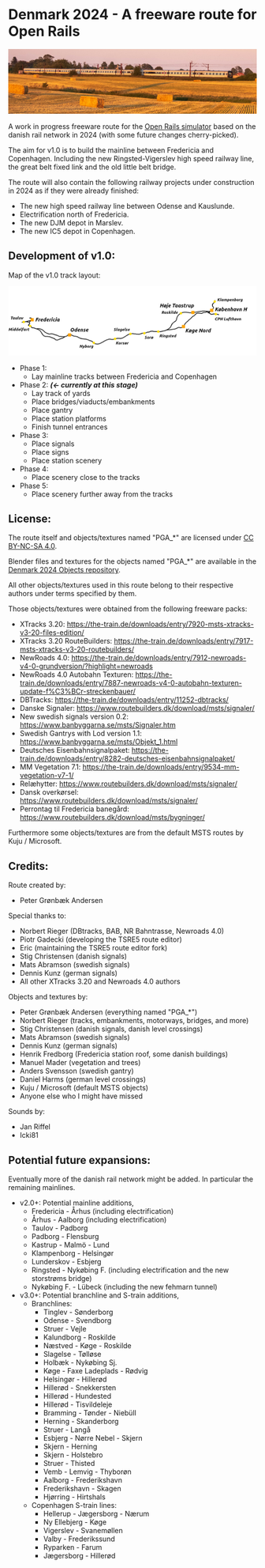 
# Denmark 2024 - A freeware route for Open Rails

![Denmark 2024](./ROUTES/OR_DK24/DK24_small.png)

A work in progress freeware route for the [Open Rails simulator](https://www.openrails.org/) based on the danish rail network in 2024 (with some future changes cherry-picked).

The aim for v1.0 is to build the mainline between Fredericia and Copenhagen. Including the new Ringsted-Vigerslev high speed railway line, the great belt fixed link and the old little belt bridge.

The route will also contain the following railway projects under construction in 2024 as if they were already finished:
- The new high speed railway line between Odense and Kauslunde.
- Electrification north of Fredericia.
- The new DJM depot in Marslev.
- The new IC5 depot in Copenhagen.

## Development of v1.0:

Map of the v1.0 track layout:

![Denmark 2024 v1.0 Map](./ROUTES/OR_DK24/Map_whitebg.png)

- Phase 1:
	- Lay mainline tracks between Fredericia and Copenhagen
- Phase 2:   **_(<- currently at this stage)_**
	- Lay track of yards
	- Place bridges/viaducts/embankments
	- Place gantry
	- Place station platforms
	- Finish tunnel entrances
- Phase 3:
	- Place signals
	- Place signs
	- Place station scenery
- Phase 4:
	- Place scenery close to the tracks
- Phase 5:
	- Place scenery further away from the tracks


## License:

The route itself and objects/textures named "PGA_\*" are licensed under [CC BY-NC-SA 4.0](https://creativecommons.org/licenses/by-nc-sa/4.0/).

Blender files and textures for the objects named "PGA_\*" are available in the [Denmark 2024 Objects repository](https://github.com/pgroenbaek/openrails-route-dk24-objects).

All other objects/textures used in this route belong to their respective authors under terms specified by them.

Those objects/textures were obtained from the following freeware packs:
- XTracks 3.20: https://the-train.de/downloads/entry/7920-msts-xtracks-v3-20-files-edition/
- XTracks 3.20 RouteBuilders: https://the-train.de/downloads/entry/7917-msts-xtracks-v3-20-routebuilders/
- NewRoads 4.0: https://the-train.de/downloads/entry/7912-newroads-v4-0-grundversion/?highlight=newroads
- NewRoads 4.0 Autobahn Texturen: https://the-train.de/downloads/entry/7887-newroads-v4-0-autobahn-texturen-update-f%C3%BCr-streckenbauer/
- DBTracks: https://the-train.de/downloads/entry/11252-dbtracks/
- Danske Signaler: https://www.routebuilders.dk/download/msts/signaler/
- New swedish signals version 0.2: https://www.banbyggarna.se/msts/Signaler.htm
- Swedish Gantrys with Lod version 1.1: https://www.banbyggarna.se/msts/Objekt_1.html
- Deutsches Eisenbahnsignalpaket: https://the-train.de/downloads/entry/8282-deutsches-eisenbahnsignalpaket/
- MM Vegetation 7.1: https://the-train.de/downloads/entry/9534-mm-vegetation-v7-1/
- Relæhytter: https://www.routebuilders.dk/download/msts/signaler/
- Dansk overkørsel: https://www.routebuilders.dk/download/msts/signaler/
- Perrontag til Fredericia banegård: https://www.routebuilders.dk/download/msts/bygninger/

Furthermore some objects/textures are from the default MSTS routes by Kuju / Microsoft.


## Credits:

Route created by:
- Peter Grønbæk Andersen

Special thanks to:
- Norbert Rieger (DBtracks, BAB, NR Bahntrasse, Newroads 4.0)
- Piotr Gadecki (developing the TSRE5 route editor)
- Eric (maintaining the TSRE5 route editor fork)
- Stig Christensen (danish signals)
- Mats Abramson (swedish signals)
- Dennis Kunz (german signals)
- All other XTracks 3.20 and Newroads 4.0 authors

Objects and textures by:
- Peter Grønbæk Andersen (everything named "PGA_*")
- Norbert Rieger (tracks, embankments, motorways, bridges, and more)
- Stig Christensen (danish signals, danish level crossings)
- Mats Abramson (swedish signals)
- Dennis Kunz (german signals)
- Henrik Fredborg (Fredericia station roof, some danish buildings)
- Manuel Mader (vegetation and trees)
- Anders Svensson (swedish gantry)
- Daniel Harms (german level crossings)
- Kuju / Microsoft (default MSTS objects)
- Anyone else who I might have missed

Sounds by:
- Jan Riffel
- Icki81


## Potential future expansions:

Eventually more of the danish rail network might be added. In particular the remaining mainlines.

- v2.0+: Potential mainline additions,
	- Fredericia - Århus (including electrification)
	- Århus - Aalborg (including electrification)
	- Taulov - Padborg
	- Padborg - Flensburg
	- Kastrup - Malmö - Lund
	- Klampenborg - Helsingør
	- Lunderskov - Esbjerg
	- Ringsted - Nykøbing F. (including electrification and the new storstrøms bridge)
	- Nykøbing F. - Lübeck (including the new fehmarn tunnel)
- v3.0+: Potential branchline and S-train additions,
	- Branchlines:
		- Tinglev - Sønderborg
		- Odense - Svendborg
		- Struer - Vejle
		- Kalundborg - Roskilde
		- Næstved - Køge - Roskilde
		- Slagelse - Tølløse
		- Holbæk - Nykøbing Sj.
		- Køge - Faxe Ladeplads - Rødvig
		- Helsingør - Hillerød
		- Hillerød - Snekkersten
		- Hillerød - Hundested
		- Hillerød - Tisvildeleje
		- Bramming - Tønder - Niebüll
		- Herning - Skanderborg
		- Struer - Langå
		- Esbjerg - Nørre Nebel - Skjern
		- Skjern - Herning
		- Skjern - Holstebro
		- Struer - Thisted
		- Vemb - Lemvig - Thyborøn
		- Aalborg - Frederikshavn
		- Frederikshavn - Skagen
		- Hjørring - Hirtshals
	- Copenhagen S-train lines:
		- Hellerup - Jægersborg - Nærum
		- Ny Ellebjerg - Køge
		- Vigerslev - Svanemøllen
		- Valby - Frederikssund
		- Ryparken - Farum
		- Jægersborg - Hillerød
